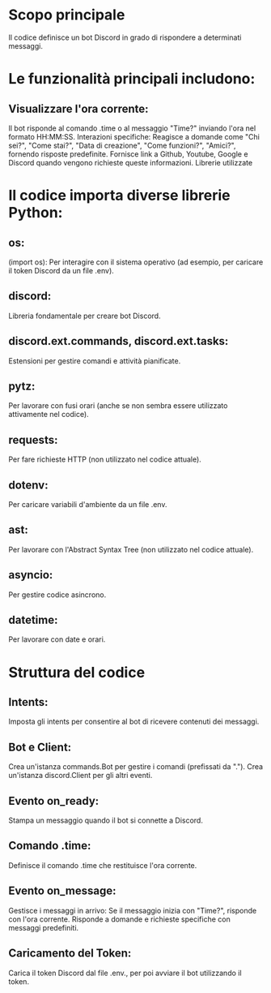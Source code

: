 # Scopo principale

Il codice definisce un bot Discord in grado di rispondere a determinati messaggi. 
# Le funzionalità principali includono:

## Visualizzare l'ora corrente:
Il bot risponde al comando .time o al messaggio "Time?" inviando l'ora nel formato HH:MM:SS.
Interazioni specifiche:
Reagisce a domande come "Chi sei?", "Come stai?", "Data di creazione", "Come funzioni?", "Amici?", fornendo risposte predefinite.
Fornisce link a Github, Youtube, Google e Discord quando vengono richieste queste informazioni.
Librerie utilizzate

# Il codice importa diverse librerie Python:

## os: 
(import os): Per interagire con il sistema operativo (ad esempio, per caricare il token Discord da un file .env).
## discord: 
Libreria fondamentale per creare bot Discord.
## discord.ext.commands, discord.ext.tasks: 
Estensioni per gestire comandi e attività pianificate.
## pytz:
Per lavorare con fusi orari (anche se non sembra essere utilizzato attivamente nel codice).
## requests: 
Per fare richieste HTTP (non utilizzato nel codice attuale).
## dotenv:
Per caricare variabili d'ambiente da un file .env.
## ast: 
Per lavorare con l'Abstract Syntax Tree (non utilizzato nel codice attuale).
## asyncio:
Per gestire codice asincrono.
## datetime: 
Per lavorare con date e orari.

# Struttura del codice

## Intents:

Imposta gli intents per consentire al bot di ricevere contenuti dei messaggi.
## Bot e Client:

Crea un'istanza commands.Bot per gestire i comandi (prefissati da ".").
Crea un'istanza discord.Client per gli altri eventi.
## Evento on_ready:

Stampa un messaggio quando il bot si connette a Discord.
## Comando .time:

Definisce il comando .time che restituisce l'ora corrente.
## Evento on_message:

Gestisce i messaggi in arrivo:
Se il messaggio inizia con "Time?", risponde con l'ora corrente.
Risponde a domande e richieste specifiche con messaggi predefiniti.
## Caricamento del Token:

Carica il token Discord dal file .env., per poi avviare il bot utilizzando il token.



